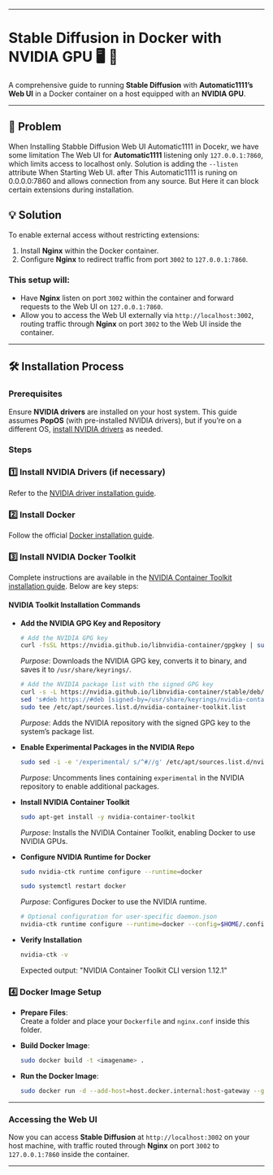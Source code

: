

---

# Stable Diffusion in Docker with NVIDIA GPU 🖥️ 🚀

A comprehensive guide to running **Stable Diffusion** with **Automatic1111’s Web UI** in a Docker container on a host equipped with an **NVIDIA GPU**.

---

## 🚧 Problem

When Installing Stabble Diffusion Web UI Automatic1111 in Docekr, we have some limitation The Web UI for **Automatic1111** listening only `127.0.0.1:7860`, 
which limits access to localhost only. 
Solution is  adding the `--listen` attribute When Starting Web UI. after This Automatic1111 is runing on 0.0.0.0:7860 and allows connection from any source.
But Here it can block certain extensions during installation.

## 💡 Solution

To enable external access without restricting extensions:
1. Install **Nginx** within the Docker container.
2. Configure **Nginx** to redirect traffic from port `3002` to `127.0.0.1:7860`.

### This setup will:

- Have **Nginx** listen on port `3002` within the container and forward requests to the Web UI on `127.0.0.1:7860`.
- Allow you to access the Web UI externally via `http://localhost:3002`, routing traffic through **Nginx** on port `3002` to the Web UI inside the container.

---

## 🛠️ Installation Process

### Prerequisites

Ensure **NVIDIA drivers** are installed on your host system. This guide assumes **PopOS** (with pre-installed NVIDIA drivers), but if you’re on a different OS, [install NVIDIA drivers](https://docs.nvidia.com/) as needed.

### Steps

### 1️⃣ Install NVIDIA Drivers (if necessary)

Refer to the [NVIDIA driver installation guide](https://docs.nvidia.com/).

### 2️⃣ Install Docker

Follow the official [Docker installation guide](https://docs.docker.com/engine/install/).

### 3️⃣ Install NVIDIA Docker Toolkit

Complete instructions are available in the [NVIDIA Container Toolkit installation guide](https://docs.nvidia.com/datacenter/cloud-native/container-toolkit/latest/install-guide.html). Below are key steps:

#### NVIDIA Toolkit Installation Commands

- **Add the NVIDIA GPG Key and Repository**

   ```bash
   # Add the NVIDIA GPG key
   curl -fsSL https://nvidia.github.io/libnvidia-container/gpgkey | sudo gpg --dearmor -o /usr/share/keyrings/nvidia-container-toolkit-keyring.gpg
   ```
   *Purpose*: Downloads the NVIDIA GPG key, converts it to binary, and saves it to `/usr/share/keyrings/`.

   ```bash
   # Add the NVIDIA package list with the signed GPG key
   curl -s -L https://nvidia.github.io/libnvidia-container/stable/deb/nvidia-container-toolkit.list | \
   sed 's#deb https://#deb [signed-by=/usr/share/keyrings/nvidia-container-toolkit-keyring.gpg] https://#g' | \
   sudo tee /etc/apt/sources.list.d/nvidia-container-toolkit.list
   ```
   *Purpose*: Adds the NVIDIA repository with the signed GPG key to the system’s package list.

- **Enable Experimental Packages in the NVIDIA Repo**

   ```bash
   sudo sed -i -e '/experimental/ s/^#//g' /etc/apt/sources.list.d/nvidia-container-toolkit.list
   ```
   *Purpose*: Uncomments lines containing `experimental` in the NVIDIA repository to enable additional packages.

- **Install NVIDIA Container Toolkit**

   ```bash
   sudo apt-get install -y nvidia-container-toolkit
   ```
   *Purpose*: Installs the NVIDIA Container Toolkit, enabling Docker to use NVIDIA GPUs.

- **Configure NVIDIA Runtime for Docker**

   ```bash
   sudo nvidia-ctk runtime configure --runtime=docker
   ```
   ```bash
   sudo systemctl restart docker
   ```
   *Purpose*: Configures Docker to use the NVIDIA runtime.

   ```bash
   # Optional configuration for user-specific daemon.json
   nvidia-ctk runtime configure --runtime=docker --config=$HOME/.config/docker/daemon.json
   ```

- **Verify Installation**

   ```bash
   nvidia-ctk -v
   ```
   Expected output: "NVIDIA Container Toolkit CLI version 1.12.1"

### 4️⃣ Docker Image Setup

- **Prepare Files**:  
   Create a folder and place your `Dockerfile` and `nginx.conf` inside this folder.

- **Build Docker Image**:
   ```bash
   sudo docker build -t <imagename> .
   ```

- **Run the Docker Image**:
   ```bash
   sudo docker run -d --add-host=host.docker.internal:host-gateway --gpus all --name <containername> --restart always -p 3002:3002 <imagename>:latest
   ```

---

### Accessing the Web UI

Now you can access **Stable Diffusion** at `http://localhost:3002` on your host machine, with traffic routed through **Nginx** on port `3002` to `127.0.0.1:7860` inside the container.

---
